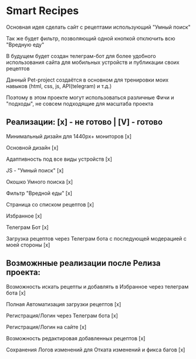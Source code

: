 # Smart Recipes
Основная идея сделать сайт с рецептами использующий "Умный поиск"

Так же будет фильтр, позволяющий одной кнопкой отключить всю "Вредную еду"

В будущем будет создан телеграм-бот для более удобного использования сайта для мобильных устройств и публикации своих рецептов

Данный Pet-project создаётся в основном для тренировки моих навыков (html, css, js, API(telegram) и т.д.)

Поэтому в этом проекте могут использоваться различные Фичи и "подходы", не совсем подходящие для масштаба проекта

## Реализации:  [x] - не готово | [V] - готово


Минимальный дизайн для 1440px+ мониторов [x]

Основной дизайн [x]

Адаптивность под все виды устройств [x]

JS - "Умный поиск" [x]

Окошко Умного поиска [x]

Фильтр "Вредной еды" [x]

Страница со списком рецептов [x]

Избранное [x]

Телеграм Бот [x]

Загрузка рецептов через Телеграм бота с последующей модерацией с моей стороны [x]

## Возможнные реализации после Релиза проекта:

Возможность искать рецепты и добавлять в Избранное через телеграм бота [x]

Полная Автоматизация загрузки рецептов [x]

Регистрация/Логин через Телеграм бота [x]

Регистрация/Логин на сайте [x]

Возможность редактировая добавленных рецептов [x]

Сохранения Логов изменений для Отката изменений и фикса багов [x]
